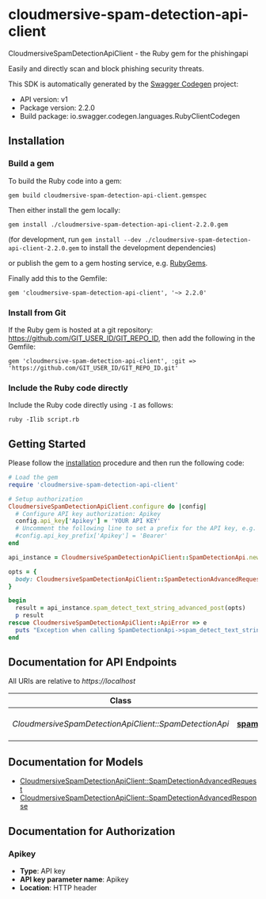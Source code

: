 # cloudmersive-spam-detection-api-client

CloudmersiveSpamDetectionApiClient - the Ruby gem for the phishingapi

Easily and directly scan and block phishing security threats.

This SDK is automatically generated by the [Swagger Codegen](https://github.com/swagger-api/swagger-codegen) project:

- API version: v1
- Package version: 2.2.0
- Build package: io.swagger.codegen.languages.RubyClientCodegen

## Installation

### Build a gem

To build the Ruby code into a gem:

```shell
gem build cloudmersive-spam-detection-api-client.gemspec
```

Then either install the gem locally:

```shell
gem install ./cloudmersive-spam-detection-api-client-2.2.0.gem
```
(for development, run `gem install --dev ./cloudmersive-spam-detection-api-client-2.2.0.gem` to install the development dependencies)

or publish the gem to a gem hosting service, e.g. [RubyGems](https://rubygems.org/).

Finally add this to the Gemfile:

    gem 'cloudmersive-spam-detection-api-client', '~> 2.2.0'

### Install from Git

If the Ruby gem is hosted at a git repository: https://github.com/GIT_USER_ID/GIT_REPO_ID, then add the following in the Gemfile:

    gem 'cloudmersive-spam-detection-api-client', :git => 'https://github.com/GIT_USER_ID/GIT_REPO_ID.git'

### Include the Ruby code directly

Include the Ruby code directly using `-I` as follows:

```shell
ruby -Ilib script.rb
```

## Getting Started

Please follow the [installation](#installation) procedure and then run the following code:
```ruby
# Load the gem
require 'cloudmersive-spam-detection-api-client'

# Setup authorization
CloudmersiveSpamDetectionApiClient.configure do |config|
  # Configure API key authorization: Apikey
  config.api_key['Apikey'] = 'YOUR API KEY'
  # Uncomment the following line to set a prefix for the API key, e.g. 'Bearer' (defaults to nil)
  #config.api_key_prefix['Apikey'] = 'Bearer'
end

api_instance = CloudmersiveSpamDetectionApiClient::SpamDetectionApi.new

opts = { 
  body: CloudmersiveSpamDetectionApiClient::SpamDetectionAdvancedRequest.new # SpamDetectionAdvancedRequest | 
}

begin
  result = api_instance.spam_detect_text_string_advanced_post(opts)
  p result
rescue CloudmersiveSpamDetectionApiClient::ApiError => e
  puts "Exception when calling SpamDetectionApi->spam_detect_text_string_advanced_post: #{e}"
end

```

## Documentation for API Endpoints

All URIs are relative to *https://localhost*

Class | Method | HTTP request | Description
------------ | ------------- | ------------- | -------------
*CloudmersiveSpamDetectionApiClient::SpamDetectionApi* | [**spam_detect_text_string_advanced_post**](docs/SpamDetectionApi.md#spam_detect_text_string_advanced_post) | **POST** /spam/detect/text-string/advanced | 


## Documentation for Models

 - [CloudmersiveSpamDetectionApiClient::SpamDetectionAdvancedRequest](docs/SpamDetectionAdvancedRequest.md)
 - [CloudmersiveSpamDetectionApiClient::SpamDetectionAdvancedResponse](docs/SpamDetectionAdvancedResponse.md)


## Documentation for Authorization


### Apikey

- **Type**: API key
- **API key parameter name**: Apikey
- **Location**: HTTP header

